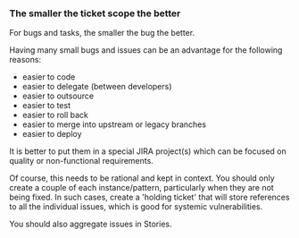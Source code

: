 ### The smaller the ticket scope the better

For bugs and tasks, the smaller the bug the better. 

Having many small bugs and issues can be an advantage for the following reasons:

  - easier to code
  - easier to delegate (between developers)
  - easier to outsource
  - easier to test
  - easier to roll back
  - easier to merge into upstream or legacy branches
  - easier to deploy

It is better to put them in a special JIRA project(s) which can be focused on quality or non-functional requirements.

Of course, this needs to be rational and kept in context.
You should only create a couple of each instance/pattern, particularly when they are not being fixed. In such cases, create a 'holding ticket' that will store references to all the individual issues, which is good for systemic vulnerabilities.

You should also aggregate issues in Stories.
